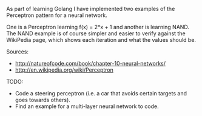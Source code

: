 As part of learning Golang I have implemented two examples of the Perceptron pattern for a neural network.

One is a Perceptron learning f(x) = 2\*x + 1 and another is learning NAND. The NAND example is of course simpler and easier to verify against the WikiPedia page, which shows each iteration and what the values should be.

Sources:

* http://natureofcode.com/book/chapter-10-neural-networks/
* http://en.wikipedia.org/wiki/Perceptron

TODO:

* Code a steering perceptron (i.e. a car that avoids certain targets and goes towards others).
* Find an example for a multi-layer neural network to code.
